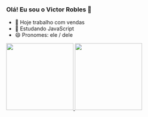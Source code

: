 ### Olá! Eu sou o Victor Robles 👋

- 🔭 Hoje trabalho com vendas
- 🌱 Estudando JavaScript
- 😄 Pronomes: ele / dele

<div>
  <a href= "https://github.com/vitinhorobles">
  <img height="180cm" src="https://github-readme-stats.vercel.app/api?username=anuraghazra&show_icons=true&theme=transparent">
  <img height="180cm" src="">
   
</div>
